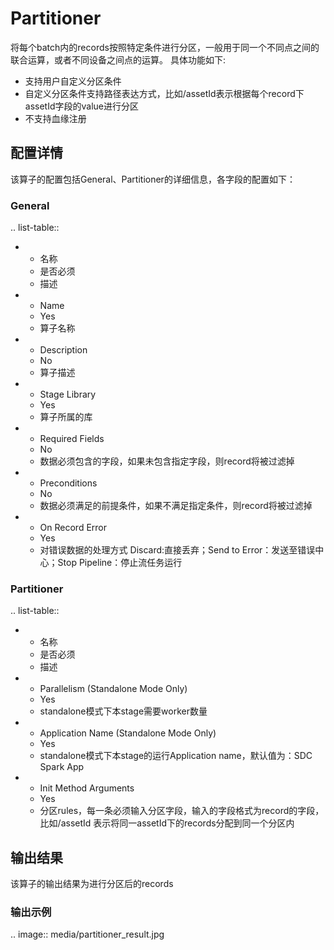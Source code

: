 # Partitioner

将每个batch内的records按照特定条件进行分区，一般用于同一个不同点之间的联合运算，或者不同设备之间点的运算。
具体功能如下:

- 支持用户自定义分区条件
- 自定义分区条件支持路径表达方式，比如/assetId表示根据每个record下assetId字段的value进行分区
- 不支持血缘注册


## 配置详情

该算子的配置包括General、Partitioner的详细信息，各字段的配置如下：

### General

.. list-table::

   * - 名称
     - 是否必须
     - 描述
   * - Name
     - Yes
     - 算子名称
   * - Description
     - No
     - 算子描述
   * - Stage Library
     - Yes
     - 算子所属的库
   * - Required Fields
     - No
     - 数据必须包含的字段，如果未包含指定字段，则record将被过滤掉
   * - Preconditions
     - No
     - 数据必须满足的前提条件，如果不满足指定条件，则record将被过滤掉
   * - On Record Error
     - Yes
     - 对错误数据的处理方式  Discard:直接丢弃；Send to Error：发送至错误中心；Stop Pipeline：停止流任务运行


### Partitioner

.. list-table::

   * - 名称
     - 是否必须
     - 描述
   * - Parallelism (Standalone Mode Only)
     - Yes
     - standalone模式下本stage需要worker数量
   * - Application Name (Standalone Mode Only)
     - Yes
     - standalone模式下本stage的运行Application name，默认值为：SDC Spark App
   * - Init Method Arguments
     - Yes
     - 分区rules，每一条必须输入分区字段，输入的字段格式为record的字段，比如/assetId 表示将同一assetId下的records分配到同一个分区内


## 输出结果

该算子的输出结果为进行分区后的records


### 输出示例
.. image:: media/partitioner_result.jpg

<!--end-->
